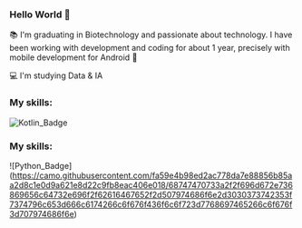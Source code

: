 ### Hello World 👋

:books: I'm graduating in Biotechnology and passionate about technology. I have been working with development
and coding for about 1 year, precisely with mobile development for Android :calling: 

:computer: I'm studying Data & IA

### My skills:
![Kotlin_Badge](https://camo.githubusercontent.com/1db1e9059327d7dc1367f8f952e3d7551fd631998afd7420a7e52c34a2311e34/68747470733a2f2f696d672e736869656c64732e696f2f62616467652f2d4b6f746c696e2d6666393631663f7374796c653d666c6174266c6f676f436f6c6f723d7768697465266c6f676f3d6b6f746c696e)
### My skills:
![Python_Badge]
(https://camo.githubusercontent.com/fa59e4b98ed2ac778da7e88856b85aa2d8c1e0d9a621e8d22c9fb8eac406e018/68747470733a2f2f696d672e736869656c64732e696f2f62616467652f2d507974686f6e2d3030373742353f7374796c653d666c6174266c6f676f436f6c6f723d7768697465266c6f676f3d707974686f6e)
  

<!--
**JoalissonCM/joalissoncm** is a ✨ _special_ ✨ repository because its `README.md` (this file) appears on your GitHub profile.



Here are some ideas to get you started:

- 🔭 I’m currently working on ...
- 🌱 I’m currently learning ...
- 👯 I’m looking to collaborate on ...
- 🤔 I’m looking for help with ...
- 💬 Ask me about ...
- 📫 How to reach me: ...
- 😄 Pronouns: ...
- ⚡ Fun fact: ...
-->
